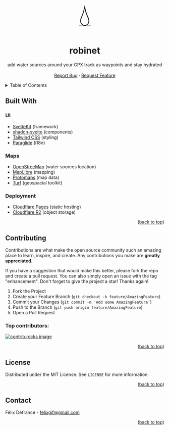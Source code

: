 <a id="readme-top"></a>

<div align="center">
  <a href="https://github.com/omnitrogen/robinet">
    <span style="font-size:6rem">💧</span>
  </a>

<h1 align="center">
robinet
</h1>

<p align="center">
    add water sources around your GPX track as waypoints and stay hydrated
    <br />
    <br />
    <a href="https://github.com/omnitrogen/rustine/issues/new?labels=bug">Report Bug</a>
    ·
    <a href="https://github.com/omnitrogen/rustine/issues/new?labels=enhancement">Request Feature</a>
  </p>
</div>

<details>
  <summary>Table of Contents</summary>
  <ol>
    <li><a href="#built-with">Built With</a></li>
    <li><a href="#contributing">Contributing</a></li>
    <li><a href="#license">License</a></li>
    <li><a href="#contact">Contact</a></li>
  </ol>
</details>

## Built With

### UI

- [SvelteKit](https://svelte.dev) (framework)
- [shadcn-svelte](https://www.shadcn-svelte.com) (components)
- [Tailwind CSS](https://tailwindcss.com) (styling)
- [Paraglide](https://inlang.com/m/dxnzrydw/paraglide-sveltekit-i18n) (i18n)

### Maps

- [OpenStreeMap](https://www.openstreetmap.org) (water sources location)
- [MapLibre](https://maplibre.org) (mapping)
- [Protomaps](https://protomaps.com) (map data)
- [Turf](https://turfjs.org) (geospacial toolkit)

### Deployment

- [Cloudflare Pages](https://pages.cloudflare.com) (static hosting)
- [Cloudflare R2](https://www.cloudflare.com/developer-platform/products/r2)
  (object storage)

<p align="right">(<a href="#readme-top">back to top</a>)</p>

## Contributing

Contributions are what make the open source community such an amazing place to
learn, inspire, and create. Any contributions you make are **greatly
appreciated**.

If you have a suggestion that would make this better, please fork the repo and
create a pull request. You can also simply open an issue with the tag
"enhancement". Don't forget to give the project a star! Thanks again!

1. Fork the Project
2. Create your Feature Branch (`git checkout -b feature/AmazingFeature`)
3. Commit your Changes (`git commit -m 'Add some AmazingFeature'`)
4. Push to the Branch (`git push origin feature/AmazingFeature`)
5. Open a Pull Request

### Top contributors:

<a href="https://github.com/omnitrogen/rustine/graphs/contributors">
  <img src="https://contrib.rocks/image?repo=omnitrogen/robinet" alt="contrib.rocks image" />
</a>

<p align="right">(<a href="#readme-top">back to top</a>)</p>

## License

Distributed under the MIT License. See `LICENSE` for more information.

<p align="right">(<a href="#readme-top">back to top</a>)</p>

## Contact

Félix Defrance - felixgif@gmail.com

<p align="right">(<a href="#readme-top">back to top</a>)</p>
